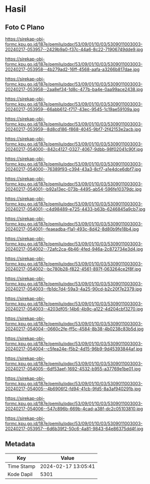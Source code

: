 # Hasil

## Foto C Plano

https://sirekap-obj-formc.kpu.go.id/187e/pemilu/pdpr/53/09/01/10/03/5309011003003-20240217-053957--2429b9a0-f37c-44a6-8c22-71906749dde9.jpg

https://sirekap-obj-formc.kpu.go.id/187e/pemilu/pdpr/53/09/01/10/03/5309011003003-20240217-053958--4b279ad2-16ff-4568-aafa-a3266b817dae.jpg

https://sirekap-obj-formc.kpu.go.id/187e/pemilu/pdpr/53/09/01/10/03/5309011003003-20240217-053958--2aa8ef34-1d8c-477b-ba4e-0aa99ace2438.jpg

https://sirekap-obj-formc.kpu.go.id/187e/pemilu/pdpr/53/09/01/10/03/5309011003003-20240217-053959--66abb612-f717-43ec-9545-1c19ae59109a.jpg

https://sirekap-obj-formc.kpu.go.id/187e/pemilu/pdpr/53/09/01/10/03/5309011003003-20240217-053959--8d8cd186-f868-4045-9bf7-2f42153e2acb.jpg

https://sirekap-obj-formc.kpu.go.id/187e/pemilu/pdpr/53/09/01/10/03/5309011003003-20240217-054000--842c4127-0327-4067-9dbb-98f02041c90f.jpg

https://sirekap-obj-formc.kpu.go.id/187e/pemilu/pdpr/53/09/01/10/03/5309011003003-20240217-054000--76389f93-c394-43a3-8cf7-a1e4dce6dbf7.jpg

https://sirekap-obj-formc.kpu.go.id/187e/pemilu/pdpr/53/09/01/10/03/5309011003003-20240217-054001--b92a13ec-073b-4495-ab54-596fe10379dc.jpg

https://sirekap-obj-formc.kpu.go.id/187e/pemilu/pdpr/53/09/01/10/03/5309011003003-20240217-054001--c4d98489-e725-4433-b63b-6246845a9cb7.jpg

https://sirekap-obj-formc.kpu.go.id/187e/pemilu/pdpr/53/09/01/10/03/5309011003003-20240217-054001--feaeadba-f1a1-493c-8d42-8d80b9fe18b4.jpg

https://sirekap-obj-formc.kpu.go.id/187e/pemilu/pdpr/53/09/01/10/03/5309011003003-20240217-054002--72afc2ca-6b46-4fed-946a-2c872734e3d4.jpg

https://sirekap-obj-formc.kpu.go.id/187e/pemilu/pdpr/53/09/01/10/03/5309011003003-20240217-054002--bc780b28-f822-4561-897f-063264ce2f8f.jpg

https://sirekap-obj-formc.kpu.go.id/187e/pemilu/pdpr/53/09/01/10/03/5309011003003-20240217-054003--fb1dc7d4-59a3-4a25-90cd-b2c20f7e2379.jpg

https://sirekap-obj-formc.kpu.go.id/187e/pemilu/pdpr/53/09/01/10/03/5309011003003-20240217-054003--4203df05-14b6-4b9c-a122-4d204cbf3270.jpg

https://sirekap-obj-formc.kpu.go.id/187e/pemilu/pdpr/53/09/01/10/03/5309011003003-20240217-054004--0660c2fe-ff5c-4584-8b38-4b0238c83b5d.jpg

https://sirekap-obj-formc.kpu.go.id/187e/pemilu/pdpr/53/09/01/10/03/5309011003003-20240217-054004--c5fea24e-f5b2-4d15-96b9-9d45393844af.jpg

https://sirekap-obj-formc.kpu.go.id/187e/pemilu/pdpr/53/09/01/10/03/5309011003003-20240217-054005--6df53aef-1692-4532-b955-a37769e1be01.jpg

https://sirekap-obj-formc.kpu.go.id/187e/pemilu/pdpr/53/09/01/10/03/5309011003003-20240217-054005--4b6906f2-fd94-41cb-9fd5-8a3af940291b.jpg

https://sirekap-obj-formc.kpu.go.id/187e/pemilu/pdpr/53/09/01/10/03/5309011003003-20240217-054006--547c896b-669b-4cad-a38f-dc2c05103810.jpg

https://sirekap-obj-formc.kpu.go.id/187e/pemilu/pdpr/53/09/01/10/03/5309011003003-20240217-053957--6d6b39f2-50c6-4a81-9843-64e86375dd4f.jpg


## Metadata

| Key        | Value               |
| ---------- | ------------------- |
| Time Stamp | 2024-02-17 13:05:41 |
| Kode Dapil | 5301                |



